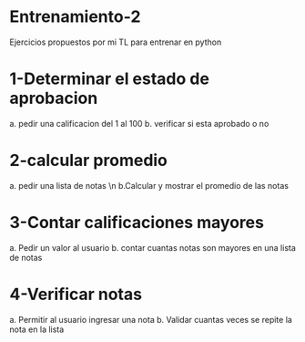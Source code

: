 # Entrenamiento-2

Ejercicios propuestos por mi TL para entrenar en python


# 1-Determinar el estado de aprobacion
a. pedir una calificacion del 1 al 100
b. verificar si esta aprobado o no

# 2-calcular promedio
a. pedir una lista de notas \n
b.Calcular y mostrar el promedio de las notas
# 3-Contar calificaciones mayores
a. Pedir un valor al usuario
b. contar cuantas notas son mayores en una lista de notas

# 4-Verificar notas
a. Permitir al usuario ingresar una nota
b. Validar cuantas veces se repite la nota en la lista
